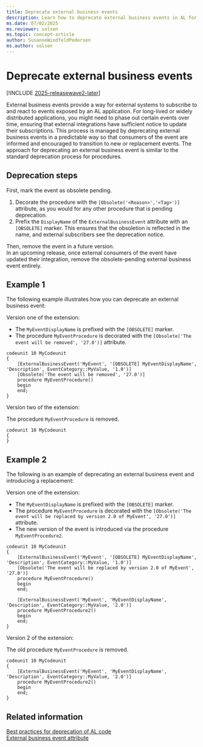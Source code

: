 ```yaml
---
title: Deprecate external business events
description: Learn how to deprecate external business events in AL for Business Central.
ms.date: 07/02/2025
ms.reviewer: solsen
ms.topic: concept-article
author: SusanneWindfeldPedersen
ms.author: solsen
---
```


# Deprecate external business events

[!INCLUDE [2025-releasewave2-later](../includes/2025-releasewave2-later.md)]

External business events provide a way for external systems to subscribe to and react to events exposed by an AL application. For long-lived or widely distributed applications, you might need to phase out certain events over time, ensuring that external integrations have sufficient notice to update their subscriptions. This process is managed by deprecating external business events in a predictable way so that consumers of the event are informed and encouraged to transition to new or replacement events. The approach for deprecating an external business event is similar to the standard deprecation process for procedures.

## Deprecation steps

First, mark the event as obsolete pending.  

  1. Decorate the procedure with the `[Obsolete('<Reason>','<Tag>')]` attribute, as you would for any other procedure that is pending deprecation.
  1. Prefix the `DisplayName` of the `ExternalBusinessEvent` attribute with an `[OBSOLETE]` marker. This ensures that the obsoletion is reflected in the name, and external subscribers see the deprecation notice.

Then, remove the event in a future version.  
  In an upcoming release, once external consumers of the event have updated their integration, remove the obsolete-pending external business event entirely.

## Example 1

The following example illustrates how you can deprecate an external business event:

Version one of the extension:

- The `MyEventDisplayName` is prefixed with the `[OBSOLETE]` marker.
- The procedure `MyEventProcedure` is decorated with the `[Obsolete('The event will be removed', '27.0')]` attribute.

```AL
codeunit 10 MyCodeunit
{
    [ExternalBusinessEvent('MyEvent', '[OBSOLETE] MyEventDisplayName', 'Description', EventCategory::MyValue, '1.0')]
    [Obsolete('The event will be removed', '27.0')]
    procedure MyEventProcedure()
    begin
    end;
}
```

Version two of the extension:

The procedure `MyEventProcedure` is removed.

```AL
codeunit 10 MyCodeunit
{
}
```

## Example 2

The following is an example of deprecating an external business event and introducing a replacement:

Version one of the extension:

- The `MyEventDisplayName` is prefixed with the `[OBSOLETE]` marker.
- The procedure `MyEventProcedure` is decorated with the `[Obsolete('The event will be replaced by version 2.0 of MyEvent', '27.0')]` attribute.
- The new version of the event is introduced via the procedure `MyEventProcedure2`.

```AL
codeunit 10 MyCodeunit
{
    [ExternalBusinessEvent('MyEvent', '[OBSOLETE] MyEventDisplayName', 'Description', EventCategory::MyValue, '1.0')]
    [Obsolete('The event will be replaced by version 2.0 of MyEvent', '27.0')]
    procedure MyEventProcedure()
    begin
    end;

    [ExternalBusinessEvent('MyEvent', 'MyEventDisplayName', 'Description', EventCategory::MyValue, '2.0')]
    procedure MyEventProcedure2()
    begin
    end;
}
```

Version 2 of the extension:

The old procedure `MyEventProcedure` is removed.

```AL
codeunit 10 MyCodeunit
{
    [ExternalBusinessEvent('MyEvent', 'MyEventDisplayName', 'Description', EventCategory::MyValue, '2.0')]
    procedure MyEventProcedure2()
    begin
    end;
}
```

## Related information

[Best practices for deprecation of AL code](devenv-deprecation-guidelines.md)  
[External business event attribute](attributes/devenv-externalbusinessevent-attribute.md)  